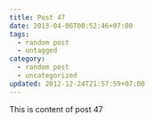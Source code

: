 ```yaml
---
title: Post 47
date: 2013-04-06T00:52:46+07:00
tags:
  - random post
  - untagged
category:
  - random post
  - uncategorized
updated: 2012-12-24T21:57:59+07:00
---
```

This is content of post 47